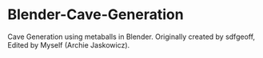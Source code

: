 # Blender-Cave-Generation
Cave Generation using metaballs in Blender. Originally created by sdfgeoff, Edited by Myself (Archie Jaskowicz).
